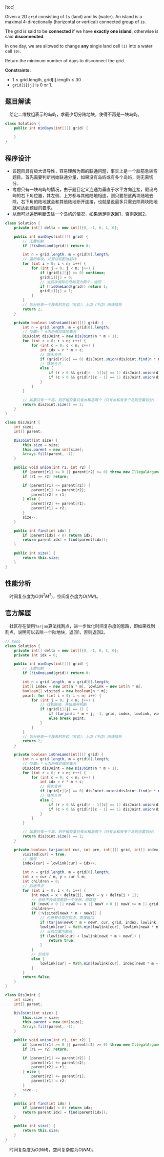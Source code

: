 [toc]

Given a 2D `grid` consisting of `1`s (land) and `0`s (water).  An island is a maximal 4-directionally (horizontal or vertical) connected group of `1`s.

The grid is said to be **connected** if we have **exactly one island**, otherwise is said **disconnected**.

In one day, we are allowed to change **any** single land cell `(1)` into a water cell `(0)`.

Return the minimum number of days to disconnect the grid.



**Constraints:**

- $1 \le \text{grid.length, grid[i].length} \le 30$
- `grid[i][j]` is $0$ or $1$.



## 题目解读

&emsp;给定二维数组表示的岛屿，求最少切分陆地块，使得不再是一块岛屿。

```java
class Solution {
    public int minDays(int[][] grid) {
        
    }
}
```

## 程序设计

* 该题目具有极大误导性，容易理解为图的联通问题，事实上是一个脑筋急转弯题目。首先需要判断初始联通分量，如果没有岛屿或有多个岛屿，则无需切分。
* 考虑只有一块岛屿的情况，由于题目定义连通为垂直于水平方向连接，假设岛屿的右下角位置，其左侧、上方都与其他陆地相连，则只要把这两块陆地去除，右下角的陆地就会和其他陆地断开连接，也就是说最多只需去除两块陆地就可达到题目的要求。
* 从而可以遍历判断去除一个岛屿的情况，如果满足则返回$1$，否则返回$2$。

```java
class Solution {
    private int[] delta = new int[]{0, -1, 0, 1, 0};

    public int minDays(int[][] grid) {
        // 无需切割
        if (!isOneLand(grid)) return 0;

        int n = grid.length, m = grid[0].length;
        // 遍历每块，并尝试切割当前块
        for (int i = 0; i < n; i++) {
            for (int j = 0; j < m; j++) {
                if (grid[i][j] == 0) continue;
                grid[i][j] = 0;
                // 当前块消除后岛屿变为两个，返回
                if (!isOneLand(grid)) return 1;
                grid[i][j] = 1;
            }
        }
        // 切分任意一个棱角的左边（右边）、上边（下边）两块陆地
        return 2;
    }

    private boolean isOneLand(int[][] grid) {
        int n = grid.length, m = grid[0].length;
        // 位置n * m为所有非陆地集合
        DisJoint disJoint = new DisJoint(n * m + 1);
        for (int r = 0; r < n; r++) {
            for (int c = 0; c < m; c++) {
                int idx = r * m + c;
                // 将水合并
                if (grid[r][c] == 0) disJoint.union(disJoint.find(n * m), disJoint.find(idx));
                // 陆地合并
                else {
                    if (r > 0 && grid[r - 1][c] == 1) disJoint.union(disJoint.find(idx - m), disJoint.find(idx));
                    if (c > 0 && grid[r][c - 1] == 1) disJoint.union(disJoint.find(idx - 1), disJoint.find(idx));
                }
            }
        }

        // 如果只有一个岛，则不相交集只有水和岛两个（只有水和有多个岛则无需切分）
        return disJoint.size() == 2;
    }
}

class DisJoint {
    int size;
    int[] parent;

    DisJoint(int size) {
        this.size = size;
        this.parent = new int[size];
        Arrays.fill(parent, -1);
    }

    public void union(int r1, int r2) {
        if (parent[r1] >= 0 || parent[r2] >= 0) throw new IllegalArgumentException("invalid root");
        if (r1 == r2) return;

        if (parent[r1] <= parent[r2]) {
            parent[r1] += parent[r2];
            parent[r2] = r1;
        } else {
            parent[r2] += parent[r1];
            parent[r1] = r2;
        }
        size--;
    }

    public int find(int idx) {
        if (parent[idx] < 0) return idx;
        return parent[idx] = find(parent[idx]);
    }

    public int size() {
        return this.size;
    }
}
```

## 性能分析

&emsp;时间复杂度为$O(N^2M^2)$，空间复杂度为$O(NM)$。



## 官方解题

&emsp;社区存在使用`Tarjan`算法找割点，进一步优化时间复杂度的思路，即如果找到割点，说明可以去除一个陆地块，返回$1$，否则返回$2$。

```java
// todo
class Solution {
    private int[] delta = new int[]{0, -1, 0, 1, 0};
    private int idx = 0;

    public int minDays(int[][] grid) {
        // 无需切割
        if (!isOneLand(grid)) return 0;

        int n = grid.length, m = grid[0].length;
        int[] index = new int[n * m], lowlink = new int[n * m];
        boolean[] visited = new boolean[n * m];
        point: for (int i = 0; i < n; i++) {
            for (int j = 0; j < m; j++) {
                // 找到陆地，开始编号判断
                if (grid[i][j] == 1) {
                    if (tarjan(i * m + j, -1, grid, index, lowlink, visited)) return 1;
                    else break point;
                }
            }
        }
        // 切分任意一个棱角的左边（右边）、上边（下边）两块陆地
        return 2;
    }

    private boolean isOneLand(int[][] grid) {
        int n = grid.length, m = grid[0].length;
        // 位置n * m为所有非陆地集合
        DisJoint disJoint = new DisJoint(n * m + 1);
        for (int r = 0; r < n; r++) {
            for (int c = 0; c < m; c++) {
                int idx = r * m + c;
                // 将水合并
                if (grid[r][c] == 0) disJoint.union(disJoint.find(n * m), disJoint.find(idx));
                // 陆地合并
                else {
                    if (r > 0 && grid[r - 1][c] == 1) disJoint.union(disJoint.find(idx - m), disJoint.find(idx));
                    if (c > 0 && grid[r][c - 1] == 1) disJoint.union(disJoint.find(idx - 1), disJoint.find(idx));
                }
            }
        }

        // 如果只有一个岛，则不相交集只有水和岛两个（只有水和有多个岛则无需切分）
        return disJoint.size() == 2;
    }

    private boolean tarjan(int cur, int pre, int[][] grid, int[] index, int[] lowlink, boolean[] visited) {
        visited[cur] = true;
        // 编号
        index[cur] = lowlink[cur] = idx++;

        int n = grid.length, m = grid[0].length;
        int x = cur / m, y = cur % m;
        int children = 0;
        // 后继节点
        for (int i = 0; i < 4; i++) {
            int newX = x + delta[i], newY = y + delta[i + 1];
            // 坐标不合法或是前一个坐标，则跳过
            if (newX < 0 || newX >= n || newY < 0 || newY >= m || grid[newX][newY] == 0 || newX * m + newY == pre) continue;
            children++;
            if (!visited[newX * m + newY]) {
                // 后继节点存在割点，直接返回
                if (tarjan(newX * m + newY, cur, grid, index, lowlink, visited)) return true;
                lowlink[cur] = Math.min(lowlink[cur], lowlink[newX * m + newY]);
                // 当前位置为割点
                if (lowlink[cur] < lowlink[newX * m + newY]) {
                    return true;
                }
            } 
            // 形成环
            else {
                lowlink[cur] = Math.min(lowlink[cur], index[newX * m + newY]); 
            }
        }
        return false;
    }
}

class DisJoint {
    int size;
    int[] parent;

    DisJoint(int size) {
        this.size = size;
        this.parent = new int[size];
        Arrays.fill(parent, -1);
    }

    public void union(int r1, int r2) {
        if (parent[r1] >= 0 || parent[r2] >= 0) throw new IllegalArgumentException("invalid root");
        if (r1 == r2) return;

        if (parent[r1] <= parent[r2]) {
            parent[r1] += parent[r2];
            parent[r2] = r1;
        } else {
            parent[r2] += parent[r1];
            parent[r1] = r2;
        }
        size--;
    }

    public int find(int idx) {
        if (parent[idx] < 0) return idx;
        return parent[idx] = find(parent[idx]);
    }

    public int size() {
        return this.size;
    }
}
```

&emsp;时间复杂度为$O(NM)$，空间复杂度为$O(NM)$。

